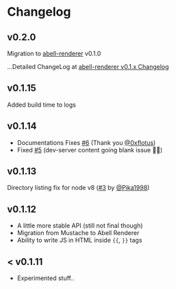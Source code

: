 # Changelog

## v0.2.0
Migration to [abell-renderer](https://github.com/abelljs/abell-renderer) v0.1.0 

...Detailed ChangeLog at [abell-renderer v0.1.x Changelog](https://github.com/abelljs/abell-renderer/blob/master/CHANGELOG.md#v010)

## v0.1.15

Added build time to logs

## v0.1.14
- Documentations Fixes [#6](https://github.com/abelljs/abell/pull/6) (Thank you [@0xflotus](https://github.com/0xflotus))
- Fixed [#5](https://github.com/abelljs/abell/issues/5) (dev-server content going blank issue 🎉💃)

## v0.1.13
Directory listing fix for node v8 ([#3](https://github.com/abelljs/abell/pull/3) by [@Pika1998](https://github.com/Pika1998))

## v0.1.12
- A little more stable API (still not final though)
- Migration from Mustache to Abell Renderer
- Ability to write JS in HTML inside `{{`, `}}` tags 

## < v0.1.11
- Experimented stuff..